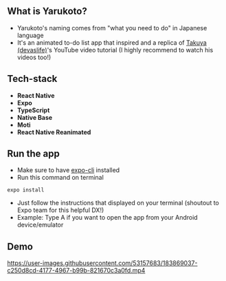 ## What is Yarukoto?
- Yarukoto's naming comes from "what you need to do" in Japanese language
- It's an animated to-do list app that inspired and a replica of [Takuya (devaslife)](https://www.youtube.com/c/devaslife)'s YouTube video tutorial (I highly recommend to watch his videos too!)

## Tech-stack
- **React Native**
- **Expo**
- **TypeScript**
- **Native Base**
- **Moti**
- **React Native Reanimated**

## Run the app
- Make sure to have [expo-cli](https://docs.expo.dev/workflow/expo-cli/) installed 
- Run this command on terminal
```
expo install
```
- Just follow the instructions that displayed on your terminal (shoutout to Expo team for this helpful DX!)
- Example: Type A if you want to open the app from your Android device/emulator

## Demo
https://user-images.githubusercontent.com/53157683/183869037-c250d8cd-4177-4967-b99b-821670c3a0fd.mp4


